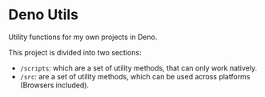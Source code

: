 # Deno Utils

Utility functions for my own projects in Deno.

This project is divided into two sections:

* `/scripts`: which are a set of utility methods, that can
  only work natively.
* `/src`: are a set of utility methods, which can be used
  across platforms (Browsers included).

